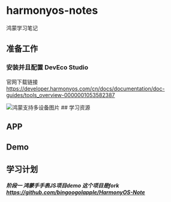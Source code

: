 # harmonyos-notes
鸿蒙学习笔记
## 准备工作
### 安装并且配置 DevEco Studio  
官网下载链接 https://developer.harmonyos.com/cn/docs/documentation/doc-guides/tools_overview-0000001053582387
 
 
 ![鸿蒙支持多设备图片](http://ww1.sinaimg.cn/large/0024NC6lgy1gsvlqskndfj60m80h90vo02.jpg) ## 学习资源
 
 ## APP
 
 ## Demo

 
 ## 学习计划
##### 阶段一 鸿蒙手手表JS项目demo 这个项目是fork https://github.com/bingoogolapple/HarmonyOS-Note





